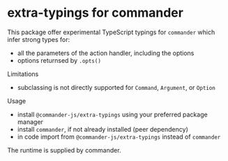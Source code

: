 # extra-typings for commander

This package offer experimental TypeScript typings for `commander` which infer strong types for:

- all the parameters of the action handler, including the options
- options returnsed by `.opts()`

Limitations

- subclassing is not directly supported for `Command`, `Argument`, or `Option`

Usage

- install `@commander-js/extra-typings` using your preferred package manager
- install `commander`, if not already installed (peer dependency)
- in code import from `@commander-js/extra-typings` instead of `commander`

The runtime is supplied by commander.
